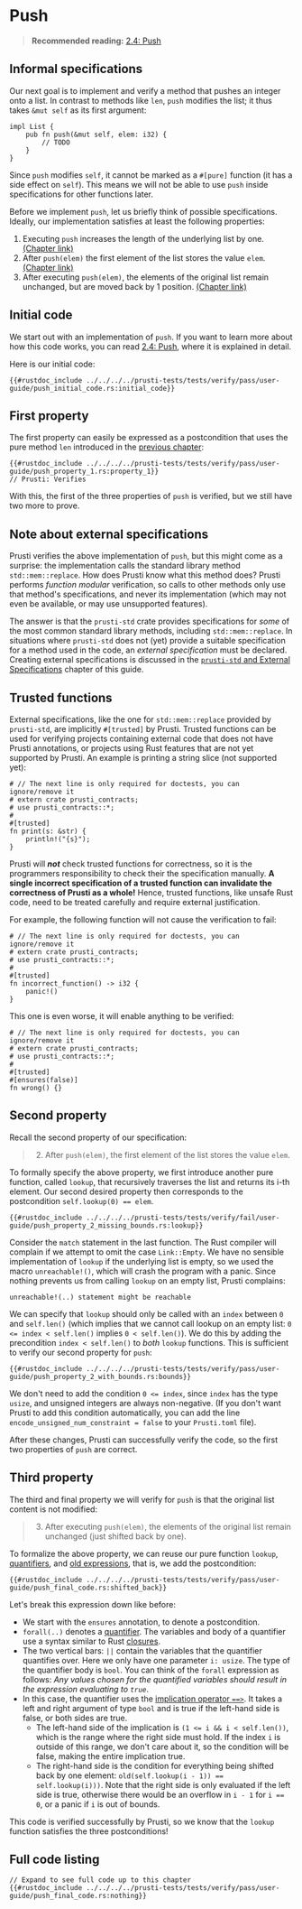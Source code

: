 # Push

> **Recommended reading:** 
> [2.4: Push](https://rust-unofficial.github.io/too-many-lists/first-push.html)
>

## Informal specifications

Our next goal is to implement and verify a method that pushes an integer onto a list.
In contrast to methods like `len`, `push` modifies the list; it thus takes
`&mut self` as its first argument:

```rust,noplaypen,ignore
impl List {
    pub fn push(&mut self, elem: i32) {
        // TODO
    }
}
```

Since `push` modifies `self`, it cannot be marked as a `#[pure]` function (it has a side effect on `self`). This means we will not be able to use `push` inside specifications for other functions later.

Before we implement `push`, let us briefly think of possible specifications.
Ideally, our implementation satisfies at least the following properties:

1. Executing `push` increases the length of the underlying list by one. [(Chapter link)](push.md#first-property)
2. After `push(elem)` the first element of the list stores the value `elem`. [(Chapter link)](push.md#second-property)
3. After executing `push(elem)`, the elements of the original list remain unchanged, but are moved back by 1 position. [(Chapter link)](push.md#third-property)

## Initial code

We start out with an implementation of `push`. If you want to learn more about how this code works, you can read [2.4: Push](https://rust-unofficial.github.io/too-many-lists/first-push.html), where it is explained in detail.

Here is our initial code:

```rust,noplaypen
{{#rustdoc_include ../../../../prusti-tests/tests/verify/pass/user-guide/push_initial_code.rs:initial_code}}
```

## First property

The first property can easily be expressed as a postcondition that uses the
pure method `len` introduced in the [previous chapter](new.md):

```rust,noplaypen
{{#rustdoc_include ../../../../prusti-tests/tests/verify/pass/user-guide/push_property_1.rs:property_1}}
// Prusti: Verifies
```

With this, the first of the three properties of `push` is verified, but we still have two more to prove.

## Note about external specifications

Prusti verifies the above implementation of `push`, but this might come as a surprise: the implementation calls the standard library method `std::mem::replace`. How does Prusti know what this method does? Prusti performs *function modular* verification, so calls to other methods only use that method's specifications, and never its implementation (which may not even be available, or may use unsupported features).

The answer is that the `prusti-std` crate provides specifications for *some* of the most common standard library methods, including `std::mem::replace`. In situations where `prusti-std` does not (yet) provide a suitable specification for a method used in the code, an *external specification* must be declared. Creating external specifications is discussed in the [`prusti-std` and External Specifications](extern_specs.md) chapter of this guide.

## Trusted functions

External specifications, like the one for `std::mem::replace` provided by `prusti-std`, are implicitly `#[trusted]` by Prusti.
Trusted functions can be used for verifying projects containing external code that does not have Prusti annotations, or projects using Rust features that are not yet supported by Prusti.
An example is printing a string slice (not supported yet):
```rust,noplaypen
# // The next line is only required for doctests, you can ignore/remove it
# extern crate prusti_contracts;
# use prusti_contracts::*;
# 
#[trusted]
fn print(s: &str) {
    println!("{s}");
}
```
Prusti will ***not*** check trusted functions for correctness, so it is the programmers responsibility to check their the specification manually. **A single incorrect specification of a trusted function can invalidate the correctness of Prusti as a whole!**
Hence, trusted functions, like unsafe Rust code, need to be treated carefully and 
require external justification.

For example, the following function will not cause the verification to fail:
```rust,noplaypen,norun
# // The next line is only required for doctests, you can ignore/remove it
# extern crate prusti_contracts;
# use prusti_contracts::*;
# 
#[trusted]
fn incorrect_function() -> i32 {
    panic!()
}
```

This one is even worse, it will enable anything to be verified:
```rust,noplaypen,norun
# // The next line is only required for doctests, you can ignore/remove it
# extern crate prusti_contracts;
# use prusti_contracts::*;
#
#[trusted]
#[ensures(false)]
fn wrong() {}
```

## Second property

Recall the second property of our specification:

> 2. After `push(elem)`, the first element of the list stores the value `elem`.

To formally specify the above property, we first introduce another pure function, called 
`lookup`, that recursively traverses the list and returns its i-th element.
Our second desired property then corresponds to the postcondition 
`self.lookup(0) == elem`.

```rust,noplaypen
{{#rustdoc_include ../../../../prusti-tests/tests/verify/fail/user-guide/push_property_2_missing_bounds.rs:lookup}}
```

Consider the `match` statement in the last function.
The Rust compiler will complain if we attempt to omit the case `Link::Empty`.
We have no sensible implementation of `lookup` if the underlying list is empty,
so we used the macro `unreachable!()`, which will crash the program with a panic.
Since nothing prevents us from calling `lookup` on an empty list, Prusti complains:

```plain
unreachable!(..) statement might be reachable
```

We can specify that `lookup` should only be called with an `index` between `0` and `self.len()` (which implies that we cannot call lookup on an empty list: `0 <= index < self.len()` implies `0 < self.len()`). We do this by adding the precondition `index < self.len()` to *both* `lookup` functions.
This is sufficient to verify our second property for `push`:

```rust,noplaypen
{{#rustdoc_include ../../../../prusti-tests/tests/verify/pass/user-guide/push_property_2_with_bounds.rs:bounds}}
```

We don't need to add the condition `0 <= index`, since `index` has the type `usize`, and unsigned integers are always non-negative. (If you don't want Prusti to add this condition automatically, you can add the line `encode_unsigned_num_constraint = false` to your `Prusti.toml` file).

After these changes, Prusti can successfully verify the code, so the first two properties of `push` are correct.

## Third property

The third and final property we will verify for `push` is that the original list
content is not modified:

> 3. After executing `push(elem)`, the elements of the original list remain unchanged (just shifted back by one).

To formalize the above property, we can reuse our pure function `lookup`, 
[quantifiers](../syntax.md#quantifiers), and [old expressions](../syntax.md#old-expressions), that is, we add
the postcondition:

```rust,noplaypen
{{#rustdoc_include ../../../../prusti-tests/tests/verify/pass/user-guide/push_final_code.rs:shifted_back}}
```

Let's break this expression down like before:
- We start with the `ensures` annotation, to denote a postcondition.
- `forall(..)` denotes a [quantifier](../syntax.md#quantifiers). The variables and body of a quantifier use a syntax similar to Rust [closures](https://doc.rust-lang.org/book/ch13-01-closures.html).
- The two vertical bars: `||` contain the variables that the quantifier quantifies over. Here we only have one parameter `i: usize`. The type of the quantifier body is `bool`. You can think of the `forall` expression as follows: *Any values chosen for the quantified variables should result in the expression evaluating to `true`*.
- In this case, the quantifier uses the [implication operator `==>`](../syntax.md#implications). It takes a left and right argument of type `bool` and is true if the left-hand side is false, or both sides are true.
  - The left-hand side of the implication is `(1 <= i && i < self.len())`, which is the range where the right side must hold. If the index `i` is outside of this range, we don't care about it, so the condition will be false, making the entire implication true.
  - The right-hand side is the condition for everything being shifted back by one element: `old(self.lookup(i - 1)) == self.lookup(i)))`. Note that the right side is only evaluated if the left side is true, otherwise there would be an overflow in `i - 1` for `i == 0`, or a panic if `i` is out of bounds.

This code is verified successfully by Prusti, so we know that the `lookup` function satisfies the three postconditions!


## Full code listing

```rust,noplaypen
// Expand to see full code up to this chapter
{{#rustdoc_include ../../../../prusti-tests/tests/verify/pass/user-guide/push_final_code.rs:nothing}}
```